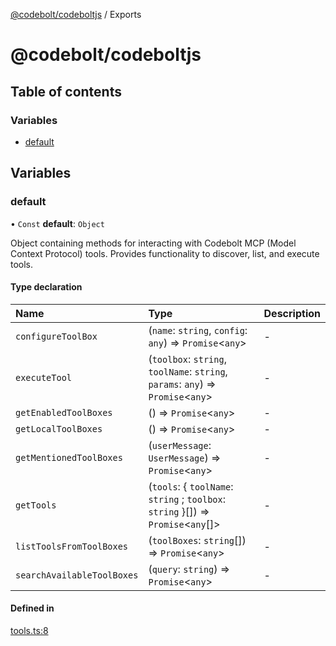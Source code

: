 [@codebolt/codeboltjs](README.md) / Exports

# @codebolt/codeboltjs

## Table of contents

### Variables

- [default](modules.md#default)

## Variables

### default

• `Const` **default**: `Object`

Object containing methods for interacting with Codebolt MCP (Model Context Protocol) tools.
Provides functionality to discover, list, and execute tools.

#### Type declaration

| Name | Type | Description |
| :------ | :------ | :------ |
| `configureToolBox` | (`name`: `string`, `config`: `any`) => `Promise`\<`any`\> | - |
| `executeTool` | (`toolbox`: `string`, `toolName`: `string`, `params`: `any`) => `Promise`\<`any`\> | - |
| `getEnabledToolBoxes` | () => `Promise`\<`any`\> | - |
| `getLocalToolBoxes` | () => `Promise`\<`any`\> | - |
| `getMentionedToolBoxes` | (`userMessage`: `UserMessage`) => `Promise`\<`any`\> | - |
| `getTools` | (`tools`: \{ `toolName`: `string` ; `toolbox`: `string`  }[]) => `Promise`\<`any`[]\> | - |
| `listToolsFromToolBoxes` | (`toolBoxes`: `string`[]) => `Promise`\<`any`\> | - |
| `searchAvailableToolBoxes` | (`query`: `string`) => `Promise`\<`any`\> | - |

#### Defined in

[tools.ts:8](https://github.com/codeboltai/codeboltjs/blob/1ae9852f107cfee4a652d6d80c0a92c9344ec151/src/modules/tools.ts#L8)
